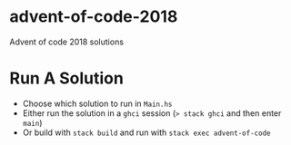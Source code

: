# advent-of-code-2018

Advent of code 2018 solutions

# Run A Solution

- Choose which solution to run in `Main.hs`
- Either run the solution in a `ghci` session (`> stack ghci` and then enter `main`)
- Or build with `stack build` and run with `stack exec advent-of-code`
